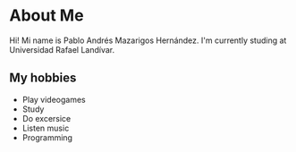 # About Me
 Hi! Mi name is Pablo Andrés Mazarigos Hernández. I'm currently studing at Universidad Rafael Landívar.

 ## My hobbies
 - Play videogames
 - Study
 - Do excersice
 - Listen music
 - Programming
